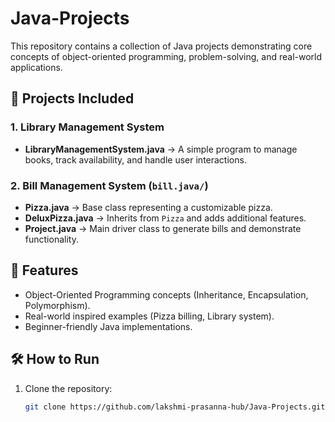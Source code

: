 # Java-Projects

This repository contains a collection of Java projects demonstrating core concepts of object-oriented programming, problem-solving, and real-world applications.  

## 📂 Projects Included

### 1. Library Management System
- **LibraryManagementSystem.java** → A simple program to manage books, track availability, and handle user interactions.  


### 2. Bill Management System (`bill.java/`)
- **Pizza.java** → Base class representing a customizable pizza.  
- **DeluxPizza.java** → Inherits from `Pizza` and adds additional features.  
- **Project.java** → Main driver class to generate bills and demonstrate functionality.  


## 🚀 Features
- Object-Oriented Programming concepts (Inheritance, Encapsulation, Polymorphism).  
- Real-world inspired examples (Pizza billing, Library system).  
- Beginner-friendly Java implementations.  

## 🛠️ How to Run
1. Clone the repository:
   ```bash
   git clone https://github.com/lakshmi-prasanna-hub/Java-Projects.git
